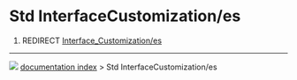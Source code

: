 # Std InterfaceCustomization/es
1.  REDIRECT [Interface_Customization/es](Interface_Customization/es.md)



---
![](images/Right_arrow.png) [documentation index](../README.md) > Std InterfaceCustomization/es
